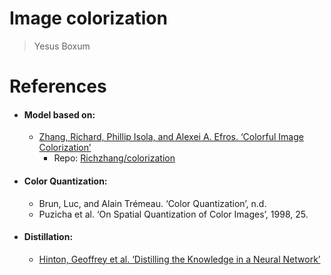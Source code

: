 # Image colorization

> Yesus Boxum

References
====
* #### Model based on:
  * [Zhang, Richard, Phillip Isola, and Alexei A. Efros. ‘Colorful Image Colorization’](http://arxiv.org/abs/1603.08511) <br/>
    * Repo: [Richzhang/colorization](https://github.com/richzhang/colorization) <br/>

* #### Color Quantization:
  * Brun, Luc, and Alain Trémeau. ‘Color Quantization’, n.d. <br/>
  * Puzicha et al. ‘On Spatial Quantization of Color Images’, 1998, 25. <br/>

* #### Distillation:
  * [Hinton, Geoffrey et al. ‘Distilling the Knowledge in a Neural Network’](http://arxiv.org/abs/1503.02531)<br/>



